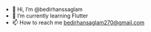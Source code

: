 - 👋 Hi, I’m @bedirhanssaglam
- 🌱 I’m currently learning Flutter
- 📫 How to reach me bedirhansaglam270@gmail.com
